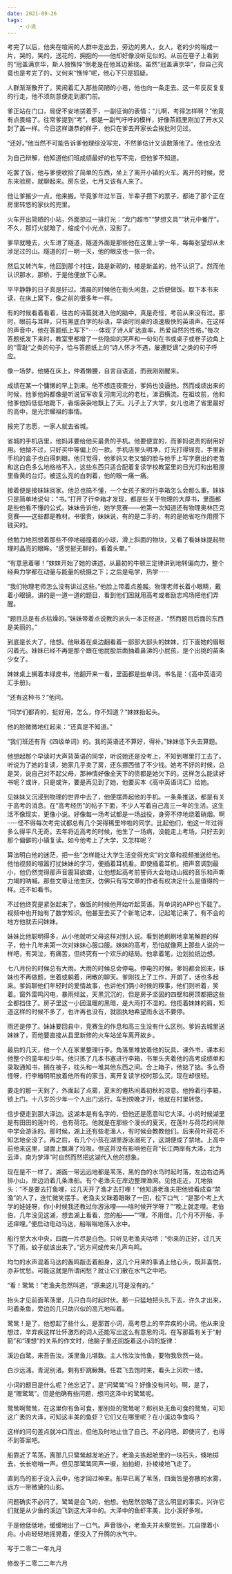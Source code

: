 ```yaml
---
date: 2021-09-26
tags: 
	- 小说
---
```


考完了以后，他夹在喧闹的人群中走出去，旁边的男人，女人，老的少的嗡成一片，哭的，笑的，送花的，拥抱的——他却好像没听见似的。从前在卷子上看到的“冠盖满京华，斯人独憔悴”倒老是在他耳边萦绕。虽然“冠盖满京华”，但自己究竟也是考完了的，又何来“憔悴”呢，他心下只是狐疑。

人群渐渐散开了，笑闹着汇入那些简陋的小巷，他也向一条走去。这一年反反复复的行走，他不须刻意便走到那门前。

爹正站在门口，局促不安地搓着手，一副征询的表情：“儿啊，考得怎样啊？”他竟有点畏缩了。往常爹提到“考”，都是一副气吁吁的模样，好像茶瓶里刚加了开水又封了盖一样。今日这样谦恭的样子，他只在爹去开家长会挨批时见过。

“还好。”他当然不可能告诉爹他理综没写完，不然爹估计又该数落他了。他也没法

为自己辩解，他知道他们班成绩最好的也写不完，但他爹不知道。

吃罢了饭，他与爹便收拾了简单的东西，坐上了离开小镇的火车。离开的时候，房东来验房，就聊起来。房东说，七月又该有人来了。

他让爹搬少一点，他来搬。毕竟爹年过半百，半辈子攒下的票子，都进了那个正在房里转悠的家伙的兜里。

火车开出简陋的小站，外面掠过一排灯光：“龙门超市”“梦想文具”“状元中餐厅”。不久，那灯火就暗了，缩成个小光点，没影了。

爹早就睡去，火车进了隧道，隧道外面是那些他在这里上学一年，每每张望却从未涉足过的山。隧道的灯一明一灭，他的眼皮也一张一合。

然后又转汽车，他回到那个村庄，路是新砌的，楼是新盖的，他不认识了。然而他认识那水，那桥，于是他便放下心来。

平平静静的日子真是好过。清晨的时候他在街头闲逛，之后便做饭。取下本书来读，在床上窝下，像之前的很多年一样。

有的时候看着看着，往古的诗篇就进入他的脑中，真是奇怪，考前从来没有过。那时，眼前与耳畔，只有黑底白字的标语，早读时同桌的语速极快的英语声。在这样的声音中，他在答题纸上写下“······体现了诗人旷达直率，热爱自然的性格。”每次答题纸发下来时，教室里都增了一些隐抑的哭声和一句句在书或桌子或卷子边角上的“雪耻”之类的句子，恰与答题纸上的“诗人怀才不遇，屡遭贬谪”之类的句子呼应。

像一场梦。他蜷在床上，仲着懒腰，自言自语道，而我刚刚醒来。

成绩在某一个慵懒的早上到来。他不想连夜查分，爹妈也没逼他。然而成绩出来的时候，他爹他妈都像是听说官军收复河南河北的老杜，涕泗横流。在祖坟前，他和他爹他妈低低地跪下，香烟袅袅地飘上了天。儿子上了大学，女儿也进了省里最好的高中，是光宗耀祖的事情。

报完了志愿，一家人就去省城。

省城的手机店里，他妈非要给他买最贵的手机。他要便宜的，而爹妈说贵的耐用好用。他拗不过，只好买中等偏上的一款。手机店里头明净，灯光打得锃亮，手里新手机的盒子也白得刺眼。他只觉得，他爹妈又老又皱的脸与他手上写字磨出的老茧和这白色多么地格格不入，这些东西只适合配着复读学校教室里的日光灯和出租屋里昏黄的台灯。被这么亮的白刺着，他的眼一痛一痛。

接着便是接妹妹回家。他总也搞不懂，一个女孩子家的行李箱怎么会那么重。妹妹只是简单地说句：“书。”打开了行李箱才发现，都是些关于物理的大厚书，里面都是些他看不懂的公式。妹妹告诉他，她学竞赛——他第一次知道还有物理奥林匹克竞赛——这些都是教材。书很贵，妹妹说，有的是二手的，有的是她省吃作用攒下钱买的。

他勉力地回想着那些不停地碰撞着的小球，滑上斜面的物块，又看了看妹妹提起物理时晶亮的眼眸。“感觉挺无聊的，看着头晕。”

“有意思着哪！”妹妹开始了她的讲述，从最初的牛顿三定律讲到地转偏向力，整个经典力学都在动量与能量的统摄之下；之后是电学，热学······

“我们物理老师怎么没有讲过这些。”他脸上带着点羞赧。物理老师长着小眼睛，戴着小眼镜，讲的是一道一道的题目，看到他们困就用高考或者励志鸡场把他们弄醒。

“题目总是有点枯燥的。”妹妹带着点说教的派头一本正经道，“然而题目后面的东西是美丽的。”

到底是长大了，他想。他瞅着在桌边翻看着一部部大部头的妹妹，灯下面她的眉眼闪着光。妹妹已经不再是那个跟在他屁股后面抽着鼻涕的小屁孩，是个出挑的苗条少女了。

妹妹桌上搁着本绿皮书，他翻开来一看，里面都是些单词。书名是：《高中英语词汇手册》。

“还有这种书？”他问。

“同学们都背的，挺好用，怎么，你不知道？”妹妹抬起头。

他的脸微微地红起来：“还真是不知道。”

“我们班还有背《四级单词》的。我的英语还不算好，得补。”妹妹低下头去算题。

他想起那个早读时大声背英语的同学，听说她还是没考上，不知到哪里打工去了。听说为了她的复读，她家几乎卖了房，还东挪西借了不少钱。她考不好的时候，总是哭，说自己对不起父母，那神情好像全天下的债都是她欠下的。这样怎么能读好书呢？或许，只是或许，要是再见到了她，他要买本《高中英语词汇》给她。

见妹妹又沉浸到物理的世界中去了，他便摆弄起他的手机。一条条推送，都是有关于高考的消息。在“高考经历”的帖子下面，不少人写着自己高三一年的生活。这生活不像现实，更像小说。好像每一场考试都是一场战役，身旁不停地烧着硝烟。啊······怪不得每次考完试都总有几个哭得稀里哗啦的同学。比起他们，他这一年过得多么得平凡无奇。去年将近高考的时候，他生了一场病，没能走上考场，只好去到那个偏僻的小镇复读。如今他考上了大学，又怎样呢？

算法明白他的迷茫，把一些“怎样能让大学生活变得充实”的文章和视频推送给他。他怕视频的喧嚣打扰妹妹的学习，便插着耳机看。即使插着耳机，把声音调到最小，他仍然觉得那声音震耳欲聋，让他想起高考前誓师大会地动山摇的音乐和声嘶力竭的呐喊。那些文章让他生厌，仿佛只有写文章的作者有权决定什么是值得的一样。还不如看书。

不过他终究是紧张起来了。做饭的时候他开始听起英语。背单词的APP也下载了。视频中也开始有了数学知识。他甚至去买了个新笔记本，记起笔记来了。有不会的地方他就去问妹妹。

妹妹比他聪明得多，从小他就听父母这样对别人说。看到她刷刷地拿笔解题的样子，他十几年来第一次对妹妹心服口服。妹妹的高考，恐怕就像网上那些人说的一样吧，有哭泣，有痛苦，但终究有一个欢乐的结局。他拿着笔，边划拉纸边想。

七八月份的时候总有大雨。大雨的时候总会停电。停电的时候，爹妈都会回来，妹妹也不再做题，坐着或躺着，闲散的聊天。爹刚找上了工作，开朗了，话也多起来。爹妈聊他们年轻时的爱情故事，也讲他们俩小时候的糗事，他们则听着，笑着。窗外雷鸣闪电，暴雨倾盆，天黑沉沉的，但是房子坚固的四壁和房顶都把这些全都挡住了。房子里这一小团温暖的黑暗，是大雨打不湿的。他揽着妹妹的肩，知道这样的时候不多了，也许再也没有，就固执地希望雨永远不要停。

雨还是停了。妹妹要回县中，竞赛生的作息和高三生没有什么区别。爹妈去城里送妹妹了，而他要直接从县里新修的火车站坐车离开故乡。

最后的几天，他一个人在家里整理行李。角落里堆放着他的玩具，课外书，课本和他整个的童年和少年。他只拣了几本书塞进行李箱，书里头夹着他的高考成绩单和录取通知书，搁在被子，枕头和一堆其他东西之间。合上箱子，他掂了掂。多么奇怪呀，行李箱明明放着他所有的家当，离开复读学校时那么沉，现在却很轻。

要走的那一天到了，外面起了点雾，夏末的倦热间着初秋的凉意。他拎着行李箱，锁上门。十八岁的少年一个人出门远行。车到傍晚才开，他就在村里转悠。

信步便走到那大泽边。这湖本是有名字的，但他还是愿意叫它大泽。小的时候湖里是有田田的莲叶的，也有荷花。他就是在那些个漫长的夏天，在莲叶与荷花的间隙中学会游泳的。那时候，湖上还有些老渔人，有时候会教教他们。后来荷叶荷花不知怎地全没了。再之后，有几个小孩在湖里游泳溺死了，这湖便成了禁地。上高中前他来这里，湖面上飘满了垃圾。但这并没有影响他在背“长江两岸有大泽，北为云泽，南为梦泽”时自然而然把这湖代入他的想象。

现在是不一样了。湖面一带远远地都是苇荡，黑的白的水鸟时起时落，左边右边两排小山，岸边泊着几条渔船。有个老渔夫在岸边整理渔网。见他走近，兀地抬头：“不是要去打鱼哩，过几天开了渔才去打哩！”他知道老渔夫把他错看成查“禁渔”的人了，连忙微笑摆手。老渔夫又眯着眼瞅了一回，松下口气：“是那个考上大学的娃娃呀，你小时候我还教过你游泳哩——啥时候开学呀？”“晚上就走哩。老伯伯，几年没见这湖，想去湖上看看，您的船——”“嘿，不用借。几个月不开船，手还痒哩。”便启动电动马达，船嗡嗡地荡入水中。

船行至大水中央，四面一片尽是白色。只听见老渔夫咕哝：“你来的正好，过几天下了雨，蚊子就该出来了。”远方间或传来几声鸟鸣。

均匀的水声混着马达的轰鸣敲击着船身，这几个月来的事涌上他心头，既非喜悦，亦非忧愁。可能这就是所谓闲愁？就让它们散在水气之中吧。

“看！鹭鸶！”老渔夫忽然叫道，“原来这儿可是没有的。”

抬头才见前面苇荡里，几只白鸟时起时伏。那一只猛地把头扎下去，许久才出来，叼着条鱼，旁边的几只助兴似的高亢地叫着。

鹭鸶！是了，他想起了些什么，是那首小词，高考卷上的辛弃疾的小词。他从来没想过，辛弃疾这样壮怀激烈的词人还能写出这么有意思的词。在写那篇有关于“射箭”和“理想”的关系的作文时，他脑子里还回旋着这小词的旋律：

溪边白鹭。来吾告汝。溪里鱼儿堪数。主人怜汝汝怜鱼，要物我欣然一处。

白沙远浦。青泥别渚。剩有虾跳鳅舞。任君飞去饱时来，看头上风吹一缕。

小词的题目是什么呢？他忘记了。是“问鹭鸶”吗？好像没有问句。啊，是了，是“赠鹭鸶”。但是他确有些问题，想问这泽中的鹭鸶呢。

鹭鸶啊鹭鸶，在这里你有鱼可食，那别处的鹭鸶呢？那别处无鱼可食的鹭鸶，可知这广袤的大泽，可知这丰美的鱼虾？它们又在哪里呢？在小溪边争食吗？

这样的问句差点就冲口而出，但他及时地止住了自己。不必问吧。即使问了，也得不到答案吧。

船靠近了苇荡，离那几只鹭鸶越发地近了。老渔夫拣起舱里的一块石头，倏地掷去，长长唿哨一声。但见那鹭鸶同声一唳，拍拍翅，扑棱棱地飞走了。

直到鸟的影子没入云中，他才回过神来。船早已离了苇荡，四面皆是弥散的水雾，远方一带微黛的山影。

问题确实不必问了。鹭鸶是会飞的，他想。他居然忽略了这么明显的事实。兴许它们就是从少鱼的溪边飞到这大泽中的。大泽中的鱼虾丰美，比小溪好多啦。

于是他低低地，缓缓地出了一口气。声音很小，老渔夫并未察觉到，兀自撑着小舟。小舟轻轻地摇晃着，便没入了升腾的水气中。

 写于二零二一年九月

修改于二零二二年六月

​                       

 